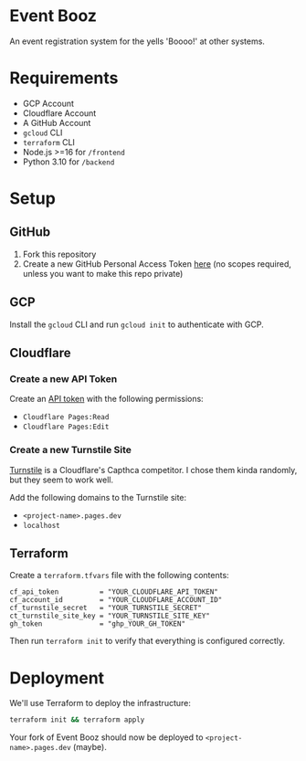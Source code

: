 # Event Booz

An event registration system for the yells 'Boooo!' at other systems.

# Requirements

* GCP Account
* Cloudflare Account
* A GitHub Account
* `gcloud` CLI
* `terraform` CLI
* Node.js >=16 for `/frontend`
* Python 3.10 for `/backend`

# Setup

## GitHub

1. Fork this repository
2. Create a new GitHub Personal Access Token [here][gh-token] (no scopes required, unless you want to make this repo private)

## GCP

Install the `gcloud` CLI and run `gcloud init` to authenticate with GCP.

## Cloudflare

### Create a new API Token

Create an [API token][cf-token] with the following permissions:

* `Cloudflare Pages:Read`
* `Cloudflare Pages:Edit`

### Create a new Turnstile Site

[Turnstile][cf-turnstile] is a Cloudflare's Capthca competitor. I chose them kinda randomly, but they seem to work well.

Add the following domains to the Turnstile site:

* `<project-name>.pages.dev`
* `localhost`

## Terraform

Create a `terraform.tfvars` file with the following contents:

```hcl
cf_api_token          = "YOUR_CLOUDFLARE_API_TOKEN"
cf_account_id         = "YOUR_CLOUDFLARE_ACCOUNT_ID"
cf_turnstile_secret   = "YOUR_TURNSTILE_SECRET"
ct_turnstile_site_key = "YOUR_TURNSTILE_SITE_KEY"
gh_token              = "ghp_YOUR_GH_TOKEN"
```

Then run `terraform init` to verify that everything is configured correctly.

# Deployment

We'll use Terraform to deploy the infrastructure:

```bash
terraform init && terraform apply
```

Your fork of Event Booz should now be deployed to `<project-name>.pages.dev` (maybe).

[cf-token]: https://developers.cloudflare.com/fundamentals/api/get-started/create-token/

[cf-turnstile]: https://developers.cloudflare.com/turnstile/

[gh-token]: https://github.com/settings/tokens/new?description=Event%20Booz%20(no%20scope%20required)
